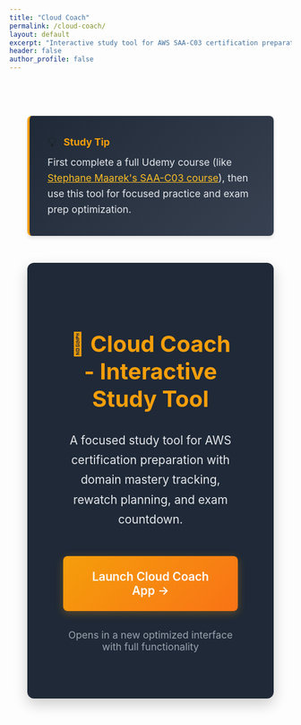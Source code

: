 ```yaml
---
title: "Cloud Coach"
permalink: /cloud-coach/
layout: default
excerpt: "Interactive study tool for AWS SAA-C03 certification preparation"
header: false
author_profile: false
---
```


<div style="max-width: 1200px; margin: 0 auto; padding: 4rem 2rem; text-align: center;">
  
  <div class="notice--warning" style="margin: 0 auto 3rem auto; padding: 2rem; border-left: 4px solid #f59e0b; background: linear-gradient(135deg, #1f2937 0%, #374151 100%); border-radius: 8px; box-shadow: 0 4px 6px rgba(0, 0, 0, 0.1); text-align: left; max-width: 900px;">
    <div style="display: flex; align-items: center; gap: 0.75rem; margin-bottom: 0.5rem;">
      <span style="font-size: 1.5rem;">💡</span>
      <strong style="color: #f59e0b; font-size: 1.1rem;">Study Tip</strong>
    </div>
    <p style="margin: 0; color: #e5e7eb; font-size: 1.1rem; line-height: 1.6;">
      First complete a full Udemy course (like <a href="https://www.udemy.com/course/aws-certified-solutions-architect-associate-saa-c03/" target="_blank" style="color: #fbbf24; text-decoration: underline;">Stephane Maarek's SAA-C03 course</a>), then use this tool for focused practice and exam prep optimization.
    </p>
  </div>

  <div style="background: #1f2937; border-radius: 12px; padding: 4rem; box-shadow: 0 10px 25px rgba(0, 0, 0, 0.2); text-align: center; max-width: 900px; margin: 0 auto;">
    <h2 style="color: #f59e0b; margin-bottom: 2rem; font-size: 2.5rem;">🚀 Cloud Coach - Interactive Study Tool</h2>
    <p style="color: #e5e7eb; margin-bottom: 3rem; font-size: 1.3rem; line-height: 1.7; max-width: 700px; margin-left: auto; margin-right: auto;">
      A focused study tool for AWS certification preparation with domain mastery tracking, rewatch planning, and exam countdown.
    </p>
    <a href="/cloud-coach-app.html" style="display: inline-block; background: linear-gradient(135deg, #f59e0b 0%, #f97316 100%); color: white; padding: 1.5rem 3rem; border-radius: 8px; text-decoration: none; font-weight: 600; font-size: 1.3rem; box-shadow: 0 4px 15px rgba(245, 158, 11, 0.3); transition: all 0.3s ease;">
      Launch Cloud Coach App →
    </a>
    <p style="color: #9ca3af; margin-top: 2rem; font-size: 1.1rem;">
      Opens in a new optimized interface with full functionality
    </p>
  </div>
  
</div>
